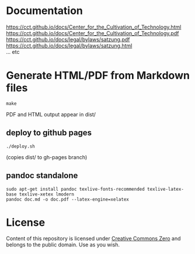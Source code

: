 # Documentation

<https://cct.github.io/docs/Center_for_the_Cultivation_of_Technology.html>  
<https://cct.github.io/docs/Center_for_the_Cultivation_of_Technology.pdf>  
<https://cct.github.io/docs/legal/bylaws/satzung.pdf>  
<https://cct.github.io/docs/legal/bylaws/satzung.html>  
... etc

# Generate HTML/PDF from Markdown files

```
make
```

PDF and HTML output appear in dist/

## deploy to github pages

```
./deploy.sh
```
(copies dist/ to gh-pages branch)

## pandoc standalone

```
sudo apt-get install pandoc texlive-fonts-recommended texlive-latex-base texlive-xetex lmodern
pandoc doc.md -o doc.pdf --latex-engine=xelatex
```

# License
 
Content of this repository is licensed under [Creative Commons Zero](https://creativecommons.org/publicdomain/zero/1.0/) and belongs to the public domain. Use as you wish.
